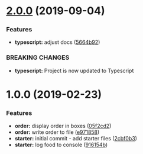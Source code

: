 # [2.0.0](https://github.com/kreuzerk/node-command-line-starter/compare/v1.0.0...v2.0.0) (2019-09-04)

### Features

- **typescript:** adjust docs ([5664b92](https://github.com/kreuzerk/node-command-line-starter/commit/5664b92))

### BREAKING CHANGES

- **typescript:** Project is now updated to Typescript

# 1.0.0 (2019-02-23)

### Features

- **order:** display order in boxes ([05f2cd2](https://github.com/kreuzerk/node-command-line-starter/commit/05f2cd2))
- **order:** write order to file ([e971858](https://github.com/kreuzerk/node-command-line-starter/commit/e971858))
- **starter:** initial commit - add starter files ([2cbf0b3](https://github.com/kreuzerk/node-command-line-starter/commit/2cbf0b3))
- **starter:** log food to console ([916154b](https://github.com/kreuzerk/node-command-line-starter/commit/916154b))
